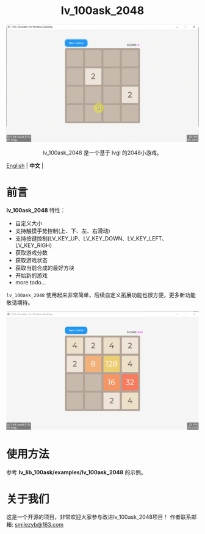



<h1 align="center"> lv_100ask_2048</h1>

<p align="center">
<img src="lv_100ask_2048_demo.gif">
</p>
<p align="center">
lv_100ask_2048 是一个基于 lvgl 的2048小游戏。
</p>


[English](README.md) | **中文** |


# 前言
**lv_100ask_2048** 特性：

- 自定义大小
- 支持触摸手势控制(上、下、左、右滑动)
- 支持按键控制(LV_KEY_UP、LV_KEY_DOWN、LV_KEY_LEFT、LV_KEY_RIGH)
- 获取游戏分数
- 获取游戏状态
- 获取当前合成的最好方块
- 开始新的游戏
- more todo...

`lv_100ask_2048` 使用起来非常简单，后续自定义拓展功能也很方便，更多新功能敬请期待。

![](./lv_100ask_2048_demo.png)


# 使用方法

参考 **lv_lib_100ask/examples/lv_100ask_2048** 的示例。


# 关于我们
这是一个开源的项目，非常欢迎大家参与改进lv_100ask_2048项目！
作者联系邮箱: smilezyb@163.com